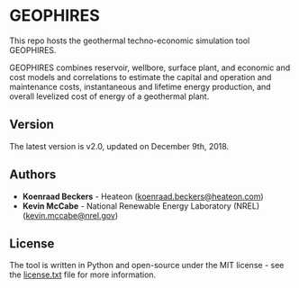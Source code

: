 # GEOPHIRES

This repo hosts the geothermal techno-economic simulation tool GEOPHIRES. 

GEOPHIRES combines reservoir, wellbore, surface plant, and economic and cost models and correlations to estimate the capital and operation and maintenance costs, instantaneous and lifetime energy production, and overall levelized cost of energy of a geothermal plant.

## Version
The latest version is v2.0, updated on December 9th, 2018.

## Authors
* **Koenraad Beckers** - Heateon (koenraad.beckers@heateon.com)
* **Kevin McCabe** - National Renewable Energy Laboratory (NREL) (kevin.mccabe@nrel.gov)

## License
The tool is written in Python and open-source under the MIT license - see the [license.txt](license.txt) file for more information.
